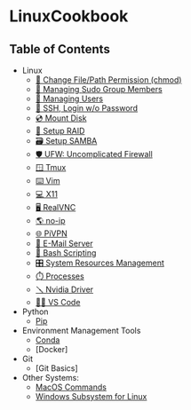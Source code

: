 # LinuxCookbook


## Table of Contents

- Linux
  - [🔑 Change File/Path Permission (chmod)](./content/chmod.md)
  - [👥 Managing Sudo Group Members](./content/sudo.md)
  - [👤 Managing Users](./content/users.md)
  - [🔐 SSH, Login w/o Password](./content/ssh.md)
  - [💿 Mount Disk](./content/mount_disk.md)
  - [📀 Setup RAID](./content/setup_raid.md)
  - [🗃️ Setup SAMBA](./content/samba.md)
  - [🛡️ UFW: Uncomplicated Firewall](./content/ufw.md)
  - [🪟 Tmux](./content/tmux.md)
  - [⌨️ Vim](./content/vim.md)
  - [💻 X11](./content/x11.md)
  - [🖥️ RealVNC](./content/realvnc.md)
  - [🌎 no-ip](./content/noip.md)
  - [🌐 PiVPN](./content/pivpn.md)
  - [📧 E-Mail Server](./content/mail.md)
  - [📝 Bash Scripting](./content/bash.md)
  - [🎛️ System Resources Management](./content/resource_mng.md)
  - [⏱️ Processes](./content/process.md)
  - [🪛 Nvidia Driver](./content/nvidia.md)
  - [🧑‍💻 VS Code](./content/vscode.md)
- Python
  - [Pip](./content/pip.md)
- Environment Management Tools
  - [Conda](./content/conda.md)
  - [Docker]
- Git
  - [Git Basics]
- Other Systems:
  - [MacOS Commands](./content/macos.md)
  - [Windows Subsystem for Linux](./content/WSL.md)




